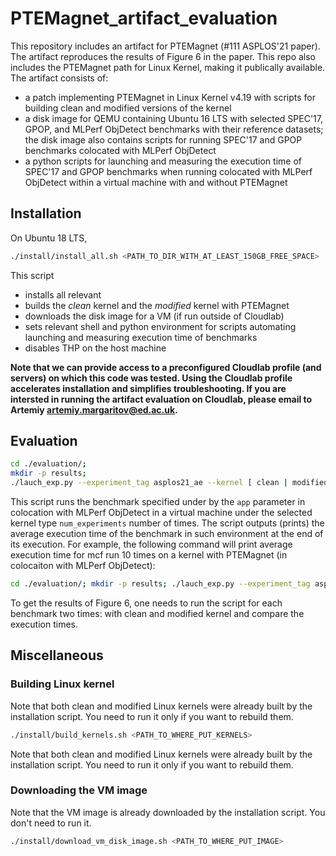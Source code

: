 # PTEMagnet_artifact_evaluation

This repository includes an artifact for PTEMagnet (#111 ASPLOS'21 paper). The artifact reproduces the results of Figure 6 in the paper. This repo also includes the PTEMagnet path for Linux Kernel, making it publically available. The artifact consists of:
* a patch implementing PTEMagnet in Linux Kernel v4.19 with scripts for building clean and modified versions of the kernel 
* a disk image for QEMU containing Ubuntu 16 LTS with selected SPEC'17, GPOP, and MLPerf ObjDetect benchmarks with their reference datasets; the disk image also contains scripts for running SPEC'17 and GPOP benchmarks colocated with MLPerf ObjDetect 
* a python scripts for launching and measuring the execution time of SPEC'17 and GPOP benchmarks when running colocated with MLPerf ObjDetect within a virtual machine with and without PTEMagnet

## Installation
On Ubuntu 18 LTS, 
```bash
./install/install_all.sh <PATH_TO_DIR_WITH_AT_LEAST_150GB_FREE_SPACE> 
```
This script  
* installs all relevant 
* builds the _clean_ kernel and the _modified_ kernel with PTEMagnet
* downloads the disk image for a VM (if run outside of Cloudlab)
* sets relevant shell and python environment for scripts automating launching and measuring execution time of benchmarks
* disables THP on the host machine

**Note that we can provide access to a preconfigured Cloudlab profile (and servers) on which this code was tested. Using the Cloudlab profile accelerates installation and simplifies troubleshooting. If you are intersted in running the artifact evaluation on Cloudlab, please email to Artemiy <artemiy.margaritov@ed.ac.uk>.**

## Evaluation 
```bash
cd ./evaluation/; 
mkdir -p results;
./lauch_exp.py --experiment_tag asplos21_ae --kernel [ clean | modified] --app [ bfs | cc | nibble | pr | gcc | mcf | omnetpp | xz ] --num_experiments <int>  --result_dir <PATH_TO_STORE_RESULT_FILES> 
```
This script runs the benchmark specified under by the `app` parameter in colocation with MLPerf ObjDetect in a virtual machine under the selected kernel type `num_experiments` number of times. The script outputs (prints) the average execution time of the benchmark in such environment at the end of its execution. 
For example, the following command will print average execution time for mcf run 10 times on a kernel with PTEMagnet (in colocaiton with MLPerf ObjDetect):
```bash
cd ./evaluation/; mkdir -p results; ./lauch_exp.py --experiment_tag asplos21_ae --kernel modified --app mcf --num_experiments 10 --result_dir ./results
```
To get the results of Figure 6, one needs to run the script for each benchmark two times: with clean and modified kernel and compare the execution times. 

## Miscellaneous

### Building Linux kernel 
Note that both clean and modified Linux kernels were already built by the installation script. You need to run it only if you want to rebuild them. 
```bash
./install/build_kernels.sh <PATH_TO_WHERE_PUT_KERNELS> 
```
Note that both clean and modified Linux kernels were already built by the installation script. You need to run it only if you want to rebuild them. 

### Downloading the VM image
Note that the VM image is already downloaded by the installation script. You don't need to run it.
```bash
./install/download_vm_disk_image.sh <PATH_TO_WHERE_PUT_IMAGE>
```

